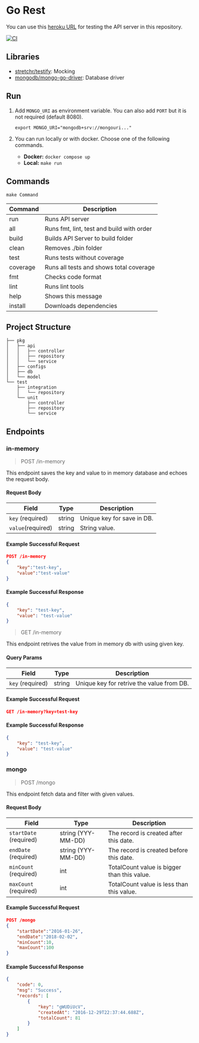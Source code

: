 # Go Rest

You can use this [heroku URL](https://go-restful-app.herokuapp.com/) for testing the API server in this repository.

[![CI](https://github.com/ahmetcanaydemir/go-rest/actions/workflows/go.yml/badge.svg)](https://github.com/ahmetcanaydemir/go-rest/actions/workflows/go.yml)

## Libraries

- [stretchr/testify](https://github.com/stretchr/testify): Mocking
- [mongodb/mongo-go-driver](https://github.com/mongodb/mongo-go-driver): Database driver

## Run

1. Add `MONGO_URI` as environment variable. You can also add `PORT` but it is not required (default 8080).

    `export MONGO_URI="mongodb+srv://mongouri..."`

2. You can run locally or with docker. Choose one of the following commands.

    - **Docker:** `docker compose up`
    - **Local:** `make run`

## Commands

    make Command

| Command  | Description                                            |
|----------|--------------------------------------------------------|
| run      | Runs API server                                        |
| all      | Runs fmt, lint, test  and build with order             |
| build    | Builds API Server to build folder                      |
| clean    | Removes ./bin folder                                   |
| test     | Runs tests without coverage                            |
| coverage | Runs all tests and shows total coverage                |
| fmt      | Checks code format                                     |
| lint     | Runs lint tools                                        |
| help     | Shows this message                                     |
| install  | Downloads dependencies                                 |

## Project Structure 

```
├── pkg
│   ├── api
│   │   ├── controller
│   │   ├── repository
│   │   └── service
│   ├── configs
│   ├── db 
│   └── model
└── test
    ├── integration
    │   └── repository
    └── unit
        ├── controller
        ├── repository
        └── service
```

## Endpoints

### in-memory

> POST /in-memory

This endpoint saves the key and value to in memory database and echoes the request body.

#### Request Body

| Field               | Type   | Description                   |
|---------------------|--------|-------------------------------|
| `key`    (required) | string | Unique key for save in DB.    |
| `value`(required)   | string | String value.                 |

#### Example Successful Request

```json
POST /in-memory
{
    "key":"test-key",
    "value":"test-value"
}
```

#### Example Successful Response

```json
{
    "key": "test-key",
    "value": "test-value"
}
``` 

> GET /in-memory

This endpoint retrives the value from in memory db with using given key.

#### Query Params

| Field               | Type   | Description                               |
|---------------------|--------|-------------------------------------------|
| `key`    (required) | string | Unique key for retrive the value from DB. |

#### Example Successful Request

```json
GET /in-memory?key=test-key
```

#### Example Successful Response

```json
{
    "key": "test-key",
    "value": "test-value"
}
``` 

### mongo

> POST /mongo

This endpoint fetch data and filter with given values.

#### Request Body

| Field                   | Type                   | Description                                   |
|-------------------------|------------------------|-----------------------------------------------|
| `startDate` (required)  | string (YYY-MM-DD)     | The record is created after this date.        |
| `endDate` (required)    | string (YYY-MM-DD)     | The record is created before this date.       |
| `minCount` (required)   | int                    | TotalCount value is bigger than this value.   |
| `maxCount` (required)   | int                    | TotalCount value is less than this value.     |

#### Example Successful Request

```json
POST /mongo
{
    "startDate":"2016-01-26",
    "endDate":"2018-02-02",
    "minCount":10,
    "maxCount":100
}
```

#### Example Successful Response

```json
{
    "code": 0,
    "msg": "Success",
    "records": [
        {
            "key": "gWUDiUcV",
            "createdAt": "2016-12-29T22:37:44.688Z",
            "totalCount": 81
        }
    ]
}
``` 
